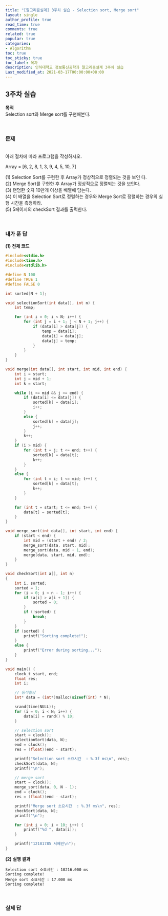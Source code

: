 ```yaml
---
title: "[알고리즘설계] 3주차 실습 - Selection sort, Merge sort"
layout: single
author_profile: true
read_time: true
comments: true
related: true
popular: true
categories:
- Algorithm
toc: true
toc_sticky: true
toc_label: 목차
description: 인하대학교 정보통신공학과 알고리즘설계 3주차 실습
Last_modified_at: 2021-03-17T00:00:00+08:00
---
```


## 3주차 실습

**목적**<br>
Selection sort와 Merge sort를 구현해본다.

<br>

### 문제
<br>
아래 절차에 따라 프로그램을 작성하시오.<br>

Array = [6, 2, 8, 1, 3, 9, 4, 5, 10, 7]

(1) Selection Sort를 구현한 후 Array가 정상적으로 정렬되는 것을 보인
다. <br>
(2) Merge Sort를 구현한 후 Array가 정상적으로 정렬되는 것을 보인다.<br>
(3) 랜덤한 숫자 10만개 이상을 배열에 담는다.<br>
(4) 이 배열을 Selection Sort로 정렬하는 경우와 Merge Sort로 정렬하는
경우의 실행 시간을 측정하라.<br>
(5) 5페이지의 checkSort 결과를 출력한다.<br>

<br>

### 내가 푼 답

**(1) 전체 코드**
```c
#include<stdio.h>
#include<time.h>
#include<stdlib.h>

#define N 100
#define TRUE 1
#define FALSE 0

int sorted[N + 1];

void selectionSort(int data[], int n) {
    int temp;

    for (int i = 0; i < N; i++) {
        for (int j = i + 1; j < N + 1; j++) {
            if (data[i] > data[j]) {
                temp = data[i];
                data[i] = data[j];
                data[j] = temp;
            }
        }
    }
}

void merge(int data[], int start, int mid, int end) {
    int i = start;
    int j = mid + 1;
    int k = start;

    while (i <= mid && j <= end) {
        if (data[i] <= data[j]) {
            sorted[k] = data[i];
            i++;
        }
        else {
            sorted[k] = data[j];
            j++;
        }
        k++;
    }
    if (i > mid) {
        for (int t = j; t <= end; t++) {
            sorted[k] = data[t];
            k++;
        }
    }
    else {
        for (int t = i; t <= mid; t++) {
            sorted[k] = data[t];
            k++;
        }
    }

    for (int t = start; t <= end; t++) {
        data[t] = sorted[t];
    }
}

void merge_sort(int data[], int start, int end) {
    if (start < end) {
        int mid = (start + end) / 2;
        merge_sort(data, start, mid);
        merge_sort(data, mid + 1, end);
        merge(data, start, mid, end);
    }
}

void checkSort(int a[], int n)
{
    int i, sorted;
    sorted = 1;
    for (i = 0; i < n - 1; i++) {
        if (a[i] > a[i + 1]) {
            sorted = 0;
        }
        if (!sorted) {
            break;
        }
    }
    if (sorted) {
        printf("Sorting complete!");
    }
    else {
        printf("Error during sorting...");
    }
}

void main() {
    clock_t start, end;
    float res;
    int i;

    // 동적할당
    int* data = (int*)malloc(sizeof(int) * N);

    srand(time(NULL));
    for (i = 0; i < N; i++) {
        data[i] = rand() % 10;
    }

    // selection sort
    start = clock();
    selectionSort(data, N);
    end = clock();
    res = (float)(end - start);

    printf("Selection sort 소요시간  : %.3f ms\n", res);
    checkSort(data, N);
    printf("\n");

    // merge sort
    start = clock();
    merge_sort(data, 0, N - 1);
    end = clock();
    res = (float)(end - start);

    printf("Merge sort 소요시간  : %.3f ms\n", res);
    checkSort(data, N);
    printf("\n");

    for (int i = 0; i < 10; i++) {
        printf("%d ", data[i]);
    }

    printf("12181785 서혜빈\n");
}
```

**(2) 실행 결과**
```
Selection sort 소요시간 : 10216.000 ms
Sorting complete!
Merge sort 소요시간 : 17.000 ms
Sorting complete!
```
<br>

### 실제 답
```

```
